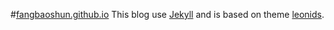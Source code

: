 #[fangbaoshun.github.io](http://fangbaoshun.github.io/)
This blog use [Jekyll](http://jekyllrb.com) and is based on theme [leonids](https://github.com/renyuanz/leonids).

